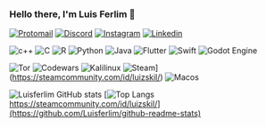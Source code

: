 ### Hello there, I'm Luis Ferlim 👋
  
[![Protomail](https://img.shields.io/badge/ProtonMail-8B89CC?style=for-the-badge&logo=protonmail&logoColor=white)](luisfernandolim.pi@protonmail.com)
[![Discord](https://img.shields.io/badge/Discord-7289DA?style=for-the-badge&logo=discord&logoColor=white)](Deadin...#8667)
[![Instagram](https://img.shields.io/badge/Instagram-E4405F?style=for-the-badge&logo=instagram&logoColor=white)](https://www.instagram.com/luis_ferlim/)
[![Linkedin](https://img.shields.io/badge/LinkedIn-0077B5?style=for-the-badge&logo=linkedin&logoColor=white)](https://br.linkedin.com/in/luis-lima-100508237?trk=people-guest_people_search-card)

![c++](https://img.shields.io/badge/C%2B%2B-00599C?style=for-the-badge&logo=c%2B%2B&logoColor=white)
![C](https://img.shields.io/badge/C-00599C?style=for-the-badge&logo=c&logoColor=white)
![R](https://img.shields.io/badge/R-276DC3?style=for-the-badge&logo=r&logoColor=white)
![Python](https://img.shields.io/badge/Python-14354C?style=for-the-badge&logo=python&logoColor=white)
![Java](https://img.shields.io/badge/java-%23ED8B00.svg?style=for-the-badge&logo=java&logoColor=white)
![Flutter](https://img.shields.io/badge/Flutter-%2302569B.svg?style=for-the-badge&logo=Flutter&logoColor=white)
![Swift](https://img.shields.io/badge/Swift-FA7343?style=for-the-badge&logo=swift&logoColor=white)
![Godot Engine](https://img.shields.io/badge/GODOT-%23FFFFFF.svg?style=for-the-badge&logo=godot-engine)

![Tor](https://img.shields.io/badge/Tor-7D4698?style=for-the-badge&logo=Tor-Browser&logoColor=white)
![Codewars](https://img.shields.io/badge/Codewars-B1361E?style=for-the-badge&logo=codewars&logoColor=grey)
![Kalilinux](https://img.shields.io/badge/Kali_Linux-557C94?style=for-the-badge&logo=kali-linux&logoColor=white)
![Steam](https://img.shields.io/badge/Steam-000000?style=for-the-badge&logo=steam&logoColor=white)](https://steamcommunity.com/id/luizskil/)
![Macos](https://img.shields.io/badge/mac%20os-000000?style=for-the-badge&logo=apple&logoColor=white)

![Luisferlim GitHub stats](https://github-readme-stats.vercel.app/api?username=Luisferlim&show_icons=true&theme=gotham)
[![Top Langs](https://github-readme-stats.vercel.app/api/top-langs/?username=Luisferlim&layout=compact)https://steamcommunity.com/id/luizskil/](https://github.com/Luisferlim/github-readme-stats)


